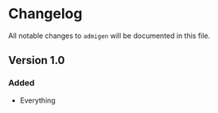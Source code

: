 # Changelog

All notable changes to `admigen` will be documented in this file.

## Version 1.0

### Added
- Everything
